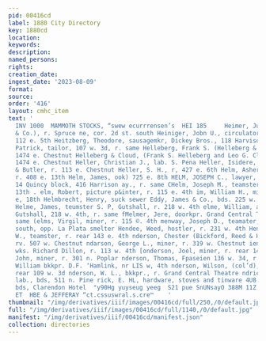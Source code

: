 ```yaml
---
pid: 00416cd
label: 1880 City Directory
key: 1880cd
location: 
keywords: 
description: 
named_persons: 
rights: 
creation_date: 
ingest_date: '2023-08-09'
format: 
source: 
order: '416'
layout: cmhc_item
text: '                                                                  ‘SHAOLS DNILVHH
  INV 1000  MAMMOTH STOCKS, “swew ecurrrensen’s  HEI 185     Heimer, Julian F. (McCauley
  & Co.), r. Spruce ne, cor. 2d st. south Heiniger, Jobn U., circulator Times, r.
  112 e. 5th Heitzberg, Theodore, sausagemkr, Dickey Bros., 118 Harvison av. Heley,
  Patrick, tailor, 107 w. 3d, r. same Helleberg, Frank S. (Helleberg & Cloud), r.
  1474 e. Chestnut Helleberg & Cloud, (Frank S. Helleberg and Leo G. Cloud), assayers,
  1474 e. Chestnut Heller, Christian J., lab. S. Pena Heller, Isidere, clk. Frankle
  & Butler, r. 113 e. Chestnut Heller, S. H., r, 427 e. 6th Helm, Asher M., miner,
  r. 408 e. 13th Helm, James, ook) 725 e. 8th HELM, JOSEPH C., lawyer, rooms 5 and
  14 Quincy block, 416 Harrison ay., r. same CHelm, Joseph M., teamster, r. 408 e.
  13th . elm, Robert, picture p&inter, r. 115 e. 4th im, William H., miner, r. 408
  e, 18th Helmbrecht, Henry, suck sewer Eddy, James & Co., bds. 225 w. 2d st, south
  Helme, James, teumster S. P, Gutshall, r. 218 w. 4th elme, William, agt., S. P.
  Gutshall, 218 w. 4th, r. same fMelmer, Jere, doorkpr. Grand Central Theatre, r.
  same (elms, Virgil, miner, r. 115 ©. 4th menway, Joseph D., teamater, r. 2d st.
  south, opp. La Plata smelter Hendee, Weed, hostler, r. 231 w. 4th Henderson, Charles
  W., teamster, r. rear 143 e. 4th nderson, Chester (Bickford, Reed & Henderson),
  rv. 507 w. Chestnut ndarson, George L., miner, r. 319 w. Chestnut ienderson, James,
  wks. Richard Dillon, r. 113 w. 4th [onderson, Joel, miner, r. rear 143 e. 4th fnderson,
  John, miner, r. 301 n. Poplar nderson, Thomas, Fpaseien 136 w. 34, r. sume nderson,
  William bkkpr. D.F. ‘Hamlink, nr LIS w, 4th nderson, Wilson, (col’d), cook, r. al.
  rear 109 w. 3d nderson, W. L., bkkpr., r. Grand Central Theatre ndrick, Arthur,
  lab., bds, 511 n. Pine rick, E. HL, hardware, stoves and tinware 4U8 Harrison av.,
  bds, Clarendon Hotel  "y90Hg yuyseug yeeg  S21 pue SnUNsayO 388M 11Z SELAOL AA “AL
  ET  HBE & JEFFERAY “ct.cssuswral.s.cre™    '
thumbnail: "/img/derivatives/iiif/images/00416cd/full/250,/0/default.jpg"
full: "/img/derivatives/iiif/images/00416cd/full/1140,/0/default.jpg"
manifest: "/img/derivatives/iiif/00416cd/manifest.json"
collection: directories
---
```

